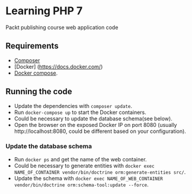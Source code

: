 # Learning PHP 7
Packt publishing course web application code

## Requirements

- [Composer](https://getcomposer.org/)
- [Docker] (https://docs.docker.com/)
- [Docker compose](https://docs.docker.com/compose/install/). 

## Running the code

- Update the dependencies with `composer update`.
- Run `docker-compose up` to start the Docker containers.
- Could be necessary to update the database schema(see below).
- Open the browser on the exposed Docker IP on port 8080 (usually http://localhost:8080, could be different based on your configuration).

### Update the database schema

- Run `docker ps` and get the name of the web container.
- Could be necessary to generate entities with `docker exec NAME_OF_CONTAINER vendor/bin/doctrine orm:generate-entities src/`.
- Update the schema with `docker exec NAME_OF_WEB_CONTAINER vendor/bin/doctrine orm:schema-tool:update --force`.
